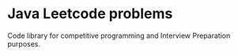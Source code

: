 # Java Leetcode problems
Code library for competitive programming and Interview Preparation purposes.
